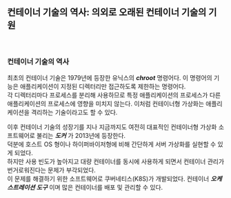 ## 컨테이너 기술의 역사: 의외로 오래된 컨테이너 기술의 기원

<br>

### 컨테이너 기술의 역사
최초의 컨테이너 기술은 1979년에 등장한 유닉스의 **_chroot_** 명령어다. 이 명령어의 기능은 애플리케이션이 지정된 디렉터리만 접근하도록 제한하는 명령어다.  
각 디렉터리마다 프로세스를 분리해 사용하므로 특정 애플리케이션의 프로세스가 다른 애플리케이션의 프로세스에 영향을 미치지 않는다. 이처럼 컨테이너형 가상화는 애플리케이션을 격리하는 기술이라고도 할 수 있다.  

이후 컨테이너 기술의 성장기를 지나 지금까지도 여전히 대표적인 컨테이너형 가상화 소프트웨어로 불리는 **_도커_** 가 2013년에 등장한다.  
덕분에 호스트 OS 형이나 하이퍼바이저형에 비해 간단하게 서버 가상화를 실현할 수 있게 되었다.  
하지만 사용 빈도가 높아지고 대량 컨테이너를 동시에 사용하게 되면서 컨테이너 관리가 번거로워진다는 문제가 부각되었다.  
이 문제를 해결하기 위한 소프트웨어로 쿠버네티스(K8S)가 개발되었다. 컨테이너 **_오케스트레이션 도구_** 이며 많은 컨테이너를 배포 및 관리할 수 있다.  
